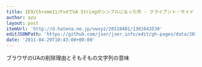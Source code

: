 ```yaml
---
title: IE9/Chrome11/Fx4でUA Stringがシンプルになった件 - クライアント・サイド・スクリプティング with Web Standards
author: azu
layout: post
itemUrl: 'http://d.hatena.ne.jp/vwxyz/20110401/1301643530'
editJSONPath: 'https://github.com/jser/jser.info/edit/gh-pages/data/2011/04/index.json'
date: '2011-04-29T10:43:00+00:00'
---
```

ブラウザのUAの削除理由とそもそもの文字列の意味
